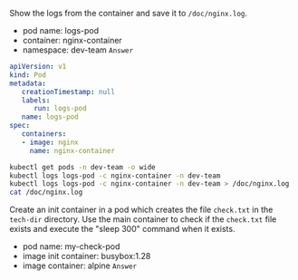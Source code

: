 Show the logs from the container and save it to `/doc/nginx.log`.
- pod name: logs-pod
- container: nginx-container
- namespace: dev-team
`Answer`
```yaml
apiVersion: v1
kind: Pod
metadata:
   creationTimestamp: null
   labels:
      run: logs-pod
   name: logs-pod
spec:
   containers:
   - image: nginx
     name: nginx-container
```
```bash
kubectl get pods -n dev-team -o wide
kubectl logs logs-pod -c nginx-container -n dev-team
kubectl logs logs-pod -c nginx-container -n dev-team > /doc/nginx.log
cat /doc/nginx.log
```

Create an init container in a pod which creates the file `check.txt` in the `tech-dir` directory. Use the main container to check if the `check.txt` file exists and execute the "sleep 300" command when it exists.
- pod name: my-check-pod
- image init container: busybox:1.28
- image container: alpine
`Answer`

